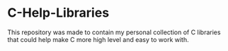 # C-Help-Libraries

This repository was made to contain my personal collection of C libraries that could help make C more high level and easy to work with.
